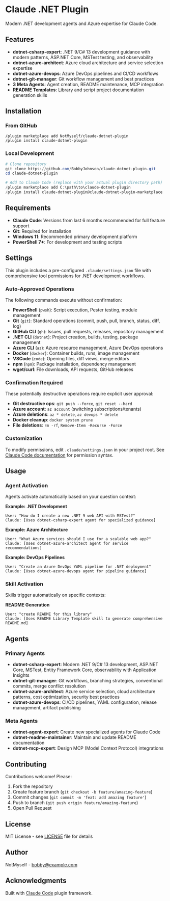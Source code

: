 # Claude .NET Plugin

Modern .NET development agents and Azure expertise for Claude Code.

## Features

- **dotnet-csharp-expert**: .NET 9/C# 13 development guidance with modern patterns, ASP.NET Core, MSTest testing, and observability
- **dotnet-azure-architect**: Azure cloud architecture and service selection expertise
- **dotnet-azure-devops**: Azure DevOps pipelines and CI/CD workflows
- **dotnet-git-manager**: Git workflow management and best practices
- **3 Meta Agents**: Agent creation, README maintenance, MCP integration
- **README Templates**: Library and script project documentation generation skills

## Installation

### From GitHub

```
/plugin marketplace add NotMyself/claude-dotnet-plugin
/plugin install claude-dotnet-plugin
```

### Local Development

```powershell
# Clone repository
git clone https://github.com/BobbyJohnson/claude-dotnet-plugin.git
cd claude-dotnet-plugin

# Add to Claude Code (replace with your actual plugin directory path)
/plugin marketplace add C:\path\to\claude-dotnet-plugin
/plugin install claude-dotnet-plugin@claude-dotnet-plugin-marketplace
```

## Requirements

- **Claude Code**: Versions from last 6 months recommended for full feature support
- **Git**: Required for installation
- **Windows 11**: Recommended primary development platform
- **PowerShell 7+**: For development and testing scripts

## Settings

This plugin includes a pre-configured `.claude/settings.json` file with comprehensive tool permissions for .NET development workflows.

### Auto-Approved Operations

The following commands execute without confirmation:

- **PowerShell** (`pwsh`): Script execution, Pester testing, module management
- **Git** (`git`): Standard operations (commit, push, pull, branch, status, diff, log)
- **GitHub CLI** (`gh`): Issues, pull requests, releases, repository management
- **.NET CLI** (`dotnet`): Project creation, builds, testing, package management
- **Azure CLI** (`az`): Azure resource management, Azure DevOps operations
- **Docker** (`docker`): Container builds, runs, image management
- **VSCode** (`code`): Opening files, diff views, merge editors
- **npm** (`npm`): Package installation, dependency management
- **wget/curl**: File downloads, API requests, GitHub releases

### Confirmation Required

These potentially destructive operations require explicit user approval:

- **Git destructive ops**: `git push --force`, `git reset --hard`
- **Azure account**: `az account` (switching subscriptions/tenants)
- **Azure deletions**: `az * delete`, `az devops * delete`
- **Docker cleanup**: `docker system prune`
- **File deletions**: `rm -rf`, `Remove-Item -Recurse -Force`

### Customization

To modify permissions, edit `.claude/settings.json` in your project root. See [Claude Code documentation](https://docs.claude.com/claude-code) for permission syntax.

## Usage

### Agent Activation

Agents activate automatically based on your question context:

**Example: .NET Development**
```
User: "How do I create a new .NET 9 web API with MSTest?"
Claude: [Uses dotnet-csharp-expert agent for specialized guidance]
```

**Example: Azure Architecture**
```
User: "What Azure services should I use for a scalable web app?"
Claude: [Uses dotnet-azure-architect agent for service recommendations]
```

**Example: DevOps Pipelines**
```
User: "Create an Azure DevOps YAML pipeline for .NET deployment"
Claude: [Uses dotnet-azure-devops agent for pipeline guidance]
```

### Skill Activation

Skills trigger automatically on specific contexts:

**README Generation**
```
User: "create README for this library"
Claude: [Uses README Library Template skill to generate comprehensive README.md]
```

## Agents

### Primary Agents

- **dotnet-csharp-expert**: Modern .NET 9/C# 13 development, ASP.NET Core, MSTest, Entity Framework Core, observability with Application Insights
- **dotnet-git-manager**: Git workflows, branching strategies, conventional commits, merge conflict resolution
- **dotnet-azure-architect**: Azure service selection, cloud architecture patterns, cost optimization, security best practices
- **dotnet-azure-devops**: CI/CD pipelines, YAML configuration, release management, artifact publishing

### Meta Agents

- **dotnet-agent-expert**: Create new specialized agents for Claude Code
- **dotnet-readme-maintainer**: Maintain and update README documentation
- **dotnet-mcp-expert**: Design MCP (Model Context Protocol) integrations

## Contributing

Contributions welcome! Please:

1. Fork the repository
2. Create feature branch (`git checkout -b feature/amazing-feature`)
3. Commit changes (`git commit -m 'feat: add amazing feature'`)
4. Push to branch (`git push origin feature/amazing-feature`)
5. Open Pull Request

## License

MIT License - see [LICENSE](LICENSE) file for details

## Author

NotMyself - [bobby@example.com](mailto:bobby@example.com)

## Acknowledgments

Built with [Claude Code](https://claude.com/claude-code) plugin framework.

